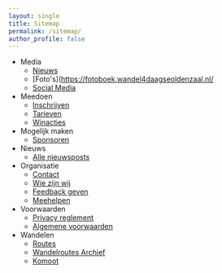 ```yaml
---
layout: single
title: Sitemap
permalink: /sitemap/
author_profile: false
---
```


* Media
  * [Nieuws](/nieuws)
  * [Foto's](https://fotoboek.wandel4daagseoldenzaal.nl/
  * [Social Media](/socials)
* Meedoen
  * [Inschrijven](/inschrijven)  
  * [Tarieven](/tarieven)  
  * [Winacties](/winacties)  
* Mogelijk maken
  * [Sponsoren](/sponsoren)
* Nieuws
  * [Alle nieuwsposts](/nieuws)
* Organisatie
  * [Contact](/contact)
  * [Wie zijn wij](/organisatie)
  * [Feedback geven](/feedback)
  * [Meehelpen](/organisatie/vrijwilligers)
* Voorwaarden
  * [Privacy reglement](/privacy)
  * [Algemene voorwaarden](/voorwaarden)
* Wandelen
  * [Routes](/routes)
  * [Wandelroutes Archief](/wandelroutes)
  * [Komoot](/komoot)